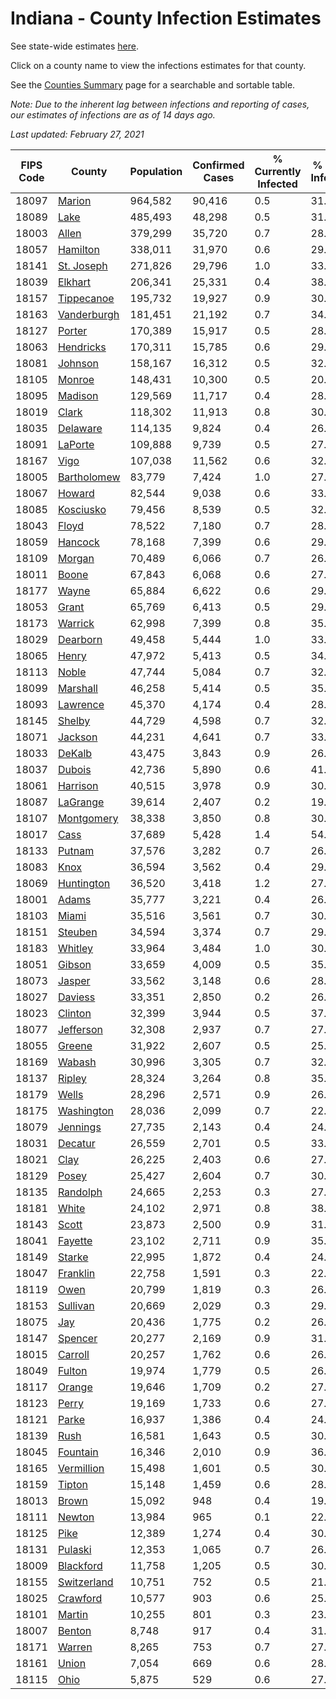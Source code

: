 # Indiana - County Infection Estimates

See state-wide estimates [here](/infections/us-in).

Click on a county name to view the infections estimates for that county.

See the [Counties Summary](/infections/summary-counties) page for a searchable and sortable table.

*Note: Due to the inherent lag between infections and reporting of cases, our estimates of infections are as of 14 days ago.*

*Last updated: February 27, 2021*

|   FIPS Code |                     County |   Population |   Confirmed Cases |   % Currently Infected |   % Total Infected |
|-------------|----------------------------|--------------|-------------------|------------------------|--------------------|
|       18097 |           [Marion](marion) |      964,582 |            90,416 |                    0.5 |               31.0 |
|       18089 |               [Lake](lake) |      485,493 |            48,298 |                    0.5 |               31.8 |
|       18003 |             [Allen](allen) |      379,299 |            35,720 |                    0.7 |               28.8 |
|       18057 |       [Hamilton](hamilton) |      338,011 |            31,970 |                    0.6 |               29.0 |
|       18141 |   [St. Joseph](st.-joseph) |      271,826 |            29,796 |                    1.0 |               33.7 |
|       18039 |         [Elkhart](elkhart) |      206,341 |            25,331 |                    0.4 |               38.5 |
|       18157 |   [Tippecanoe](tippecanoe) |      195,732 |            19,927 |                    0.9 |               30.2 |
|       18163 | [Vanderburgh](vanderburgh) |      181,451 |            21,192 |                    0.7 |               34.8 |
|       18127 |           [Porter](porter) |      170,389 |            15,917 |                    0.5 |               28.5 |
|       18063 |     [Hendricks](hendricks) |      170,311 |            15,785 |                    0.6 |               29.4 |
|       18081 |         [Johnson](johnson) |      158,167 |            16,312 |                    0.5 |               32.5 |
|       18105 |           [Monroe](monroe) |      148,431 |            10,300 |                    0.5 |               20.8 |
|       18095 |         [Madison](madison) |      129,569 |            11,717 |                    0.4 |               28.2 |
|       18019 |             [Clark](clark) |      118,302 |            11,913 |                    0.8 |               30.8 |
|       18035 |       [Delaware](delaware) |      114,135 |             9,824 |                    0.4 |               26.3 |
|       18091 |         [LaPorte](laporte) |      109,888 |             9,739 |                    0.5 |               27.3 |
|       18167 |               [Vigo](vigo) |      107,038 |            11,562 |                    0.6 |               32.3 |
|       18005 | [Bartholomew](bartholomew) |       83,779 |             7,424 |                    1.0 |               27.6 |
|       18067 |           [Howard](howard) |       82,544 |             9,038 |                    0.6 |               33.4 |
|       18085 |     [Kosciusko](kosciusko) |       79,456 |             8,539 |                    0.5 |               32.4 |
|       18043 |             [Floyd](floyd) |       78,522 |             7,180 |                    0.7 |               28.1 |
|       18059 |         [Hancock](hancock) |       78,168 |             7,399 |                    0.6 |               29.1 |
|       18109 |           [Morgan](morgan) |       70,489 |             6,066 |                    0.7 |               26.3 |
|       18011 |             [Boone](boone) |       67,843 |             6,068 |                    0.6 |               27.8 |
|       18177 |             [Wayne](wayne) |       65,884 |             6,622 |                    0.6 |               29.9 |
|       18053 |             [Grant](grant) |       65,769 |             6,413 |                    0.5 |               29.7 |
|       18173 |         [Warrick](warrick) |       62,998 |             7,399 |                    0.8 |               35.1 |
|       18029 |       [Dearborn](dearborn) |       49,458 |             5,444 |                    1.0 |               33.3 |
|       18065 |             [Henry](henry) |       47,972 |             5,413 |                    0.5 |               34.1 |
|       18113 |             [Noble](noble) |       47,744 |             5,084 |                    0.7 |               32.8 |
|       18099 |       [Marshall](marshall) |       46,258 |             5,414 |                    0.5 |               35.6 |
|       18093 |       [Lawrence](lawrence) |       45,370 |             4,174 |                    0.4 |               28.4 |
|       18145 |           [Shelby](shelby) |       44,729 |             4,598 |                    0.7 |               32.6 |
|       18071 |         [Jackson](jackson) |       44,231 |             4,641 |                    0.7 |               33.3 |
|       18033 |           [DeKalb](dekalb) |       43,475 |             3,843 |                    0.9 |               26.3 |
|       18037 |           [Dubois](dubois) |       42,736 |             5,890 |                    0.6 |               41.7 |
|       18061 |       [Harrison](harrison) |       40,515 |             3,978 |                    0.9 |               30.0 |
|       18087 |       [LaGrange](lagrange) |       39,614 |             2,407 |                    0.2 |               19.0 |
|       18107 |   [Montgomery](montgomery) |       38,338 |             3,850 |                    0.8 |               30.6 |
|       18017 |               [Cass](cass) |       37,689 |             5,428 |                    1.4 |               54.9 |
|       18133 |           [Putnam](putnam) |       37,576 |             3,282 |                    0.7 |               26.5 |
|       18083 |               [Knox](knox) |       36,594 |             3,562 |                    0.4 |               29.0 |
|       18069 |   [Huntington](huntington) |       36,520 |             3,418 |                    1.2 |               27.2 |
|       18001 |             [Adams](adams) |       35,777 |             3,221 |                    0.4 |               26.7 |
|       18103 |             [Miami](miami) |       35,516 |             3,561 |                    0.7 |               30.6 |
|       18151 |         [Steuben](steuben) |       34,594 |             3,374 |                    0.7 |               29.3 |
|       18183 |         [Whitley](whitley) |       33,964 |             3,484 |                    1.0 |               30.1 |
|       18051 |           [Gibson](gibson) |       33,659 |             4,009 |                    0.5 |               35.2 |
|       18073 |           [Jasper](jasper) |       33,562 |             3,148 |                    0.6 |               28.2 |
|       18027 |         [Daviess](daviess) |       33,351 |             2,850 |                    0.2 |               26.1 |
|       18023 |         [Clinton](clinton) |       32,399 |             3,944 |                    0.5 |               37.4 |
|       18077 |     [Jefferson](jefferson) |       32,308 |             2,937 |                    0.7 |               27.0 |
|       18055 |           [Greene](greene) |       31,922 |             2,607 |                    0.5 |               25.4 |
|       18169 |           [Wabash](wabash) |       30,996 |             3,305 |                    0.7 |               32.0 |
|       18137 |           [Ripley](ripley) |       28,324 |             3,264 |                    0.8 |               35.7 |
|       18179 |             [Wells](wells) |       28,296 |             2,571 |                    0.9 |               26.9 |
|       18175 |   [Washington](washington) |       28,036 |             2,099 |                    0.7 |               22.4 |
|       18079 |       [Jennings](jennings) |       27,735 |             2,143 |                    0.4 |               24.4 |
|       18031 |         [Decatur](decatur) |       26,559 |             2,701 |                    0.5 |               33.8 |
|       18021 |               [Clay](clay) |       26,225 |             2,403 |                    0.6 |               27.4 |
|       18129 |             [Posey](posey) |       25,427 |             2,604 |                    0.7 |               30.4 |
|       18135 |       [Randolph](randolph) |       24,665 |             2,253 |                    0.3 |               27.6 |
|       18181 |             [White](white) |       24,102 |             2,971 |                    0.8 |               38.3 |
|       18143 |             [Scott](scott) |       23,873 |             2,500 |                    0.9 |               31.9 |
|       18041 |         [Fayette](fayette) |       23,102 |             2,711 |                    0.9 |               35.6 |
|       18149 |           [Starke](starke) |       22,995 |             1,872 |                    0.4 |               24.6 |
|       18047 |       [Franklin](franklin) |       22,758 |             1,591 |                    0.3 |               22.9 |
|       18119 |               [Owen](owen) |       20,799 |             1,819 |                    0.3 |               26.3 |
|       18153 |       [Sullivan](sullivan) |       20,669 |             2,029 |                    0.3 |               29.5 |
|       18075 |                 [Jay](jay) |       20,436 |             1,775 |                    0.2 |               26.3 |
|       18147 |         [Spencer](spencer) |       20,277 |             2,169 |                    0.9 |               31.3 |
|       18015 |         [Carroll](carroll) |       20,257 |             1,762 |                    0.6 |               26.6 |
|       18049 |           [Fulton](fulton) |       19,974 |             1,779 |                    0.5 |               26.9 |
|       18117 |           [Orange](orange) |       19,646 |             1,709 |                    0.2 |               27.6 |
|       18123 |             [Perry](perry) |       19,169 |             1,733 |                    0.6 |               27.0 |
|       18121 |             [Parke](parke) |       16,937 |             1,386 |                    0.4 |               24.5 |
|       18139 |               [Rush](rush) |       16,581 |             1,643 |                    0.5 |               30.0 |
|       18045 |       [Fountain](fountain) |       16,346 |             2,010 |                    0.9 |               36.4 |
|       18165 |   [Vermillion](vermillion) |       15,498 |             1,601 |                    0.5 |               30.4 |
|       18159 |           [Tipton](tipton) |       15,148 |             1,459 |                    0.6 |               28.9 |
|       18013 |             [Brown](brown) |       15,092 |               948 |                    0.4 |               19.2 |
|       18111 |           [Newton](newton) |       13,984 |               965 |                    0.1 |               22.5 |
|       18125 |               [Pike](pike) |       12,389 |             1,274 |                    0.4 |               30.2 |
|       18131 |         [Pulaski](pulaski) |       12,353 |             1,065 |                    0.7 |               26.2 |
|       18009 |     [Blackford](blackford) |       11,758 |             1,205 |                    0.5 |               30.7 |
|       18155 | [Switzerland](switzerland) |       10,751 |               752 |                    0.5 |               21.2 |
|       18025 |       [Crawford](crawford) |       10,577 |               903 |                    0.6 |               25.6 |
|       18101 |           [Martin](martin) |       10,255 |               801 |                    0.3 |               23.3 |
|       18007 |           [Benton](benton) |        8,748 |               917 |                    0.4 |               31.7 |
|       18171 |           [Warren](warren) |        8,265 |               753 |                    0.7 |               27.0 |
|       18161 |             [Union](union) |        7,054 |               669 |                    0.6 |               28.7 |
|       18115 |               [Ohio](ohio) |        5,875 |               529 |                    0.6 |               27.2 |
